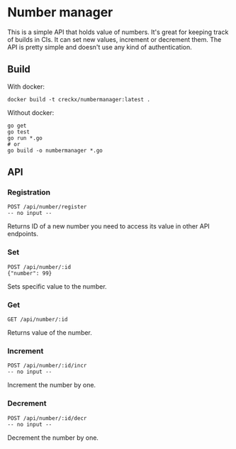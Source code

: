 # Number manager

This is a simple API that holds value of numbers. It's great for keeping track of builds in CIs. It can set new values, increment or decrement them. The API is pretty simple and doesn't use any kind of authentication.

## Build

With docker:

    docker build -t creckx/numbermanager:latest .

Without docker:

    go get
    go test
    go run *.go
    # or
    go build -o numbermanager *.go

## API

### Registration

	POST /api/number/register
	-- no input --

Returns ID of a new number you need to access its value in other API endpoints.

### Set

	POST /api/number/:id
	{"number": 99}

Sets specific value to the number.

### Get

	GET /api/number/:id

Returns value of the number.

### Increment

	POST /api/number/:id/incr
	-- no input --

Increment the number by one.

### Decrement

	POST /api/number/:id/decr
	-- no input --

Decrement the number by one.